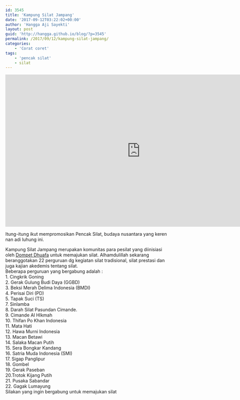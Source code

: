 ```yaml
---
id: 3545
title: 'Kampung Silat Jampang'
date: '2017-09-12T03:22:02+00:00'
author: 'Hangga Aji Sayekti'
layout: post
guid: 'http://hangga.github.io/blog/?p=3545'
permalink: /2017/09/12/kampung-silat-jampang/
categories:
    - 'Corat coret'
tags:
    - 'pencak silat'
    - silat
---
```


<iframe allow="accelerometer; autoplay; clipboard-write; encrypted-media; gyroscope; picture-in-picture" allowfullscreen="" frameborder="0" height="473" loading="lazy" src="https://www.youtube.com/embed/uDT70QD9rrA?feature=oembed" title="Teaser Film Kampung Silat Jampang" width="840"></iframe>

Itung-itung ikut mempromosikan Pencak Silat, budaya nusantara yang keren nan adi luhung ini.

<span data-reactid=".0.1.0.1.0.0.1.0.0:$1264922.0.1.0.5.0.0.2.0.1.0.2">Kampung Silat Jampang merupakan komunitas para pesilat yang diinisiasi oleh [Dompet Dhuafa](https://www.dompetdhuafa.org/) untuk memajukan silat. Alhamdulillah sekarang beranggotakan 22 perguruan dg kegiatan silat tradisional, silat prestasi dan juga kajian akedemis tentang silat.</span>  
<span data-reactid=".0.1.0.1.0.0.1.0.0:$1264922.0.1.0.5.0.0.2.0.1.0.4">Beberapa perguruan yang bergabung adalah :</span>  
<span data-reactid=".0.1.0.1.0.0.1.0.0:$1264922.0.1.0.5.0.0.2.0.1.0.6">1. Cingkrik Goning</span>  
<span data-reactid=".0.1.0.1.0.0.1.0.0:$1264922.0.1.0.5.0.0.2.0.1.0.8">2. Gerak Gulung Budi Daya (GGBD)</span>  
<span data-reactid=".0.1.0.1.0.0.1.0.0:$1264922.0.1.0.5.0.0.2.0.1.0.a">3. Beksi Merah Delima Indonesia (BMDI)</span>  
<span data-reactid=".0.1.0.1.0.0.1.0.0:$1264922.0.1.0.5.0.0.2.0.1.0.c">4. Perisai Diri (PD)</span>  
<span data-reactid=".0.1.0.1.0.0.1.0.0:$1264922.0.1.0.5.0.0.2.0.1.0.e">5. Tapak Suci (TS)</span>  
<span data-reactid=".0.1.0.1.0.0.1.0.0:$1264922.0.1.0.5.0.0.2.0.1.0.g">7. Sinlamba</span>  
<span data-reactid=".0.1.0.1.0.0.1.0.0:$1264922.0.1.0.5.0.0.2.0.1.0.i">8. Darah Silat Pasundan Cimande.</span>  
<span data-reactid=".0.1.0.1.0.0.1.0.0:$1264922.0.1.0.5.0.0.2.0.1.0.k">9. Cimande Al HIkmah</span>  
<span data-reactid=".0.1.0.1.0.0.1.0.0:$1264922.0.1.0.5.0.0.2.0.1.0.m">10. Thifan Po Khan Indonesia</span>  
<span data-reactid=".0.1.0.1.0.0.1.0.0:$1264922.0.1.0.5.0.0.2.0.1.0.o">11. Mata Hati</span>  
<span data-reactid=".0.1.0.1.0.0.1.0.0:$1264922.0.1.0.5.0.0.2.0.1.0.q">12. Hawa Murni Indonesia</span>  
<span data-reactid=".0.1.0.1.0.0.1.0.0:$1264922.0.1.0.5.0.0.2.0.1.0.s">13. Macan Betawi</span>  
<span data-reactid=".0.1.0.1.0.0.1.0.0:$1264922.0.1.0.5.0.0.2.0.1.0.u">14. Salaka Macan Putih</span>  
<span data-reactid=".0.1.0.1.0.0.1.0.0:$1264922.0.1.0.5.0.0.2.0.1.0.w">15. Sera Bongkar Kandang</span>  
<span data-reactid=".0.1.0.1.0.0.1.0.0:$1264922.0.1.0.5.0.0.2.0.1.0.y">16. Satria Muda Indonesia (SMI)</span>  
<span data-reactid=".0.1.0.1.0.0.1.0.0:$1264922.0.1.0.5.0.0.2.0.1.0.10">17. Sigap Panglipur</span>  
<span data-reactid=".0.1.0.1.0.0.1.0.0:$1264922.0.1.0.5.0.0.2.0.1.0.12">18. Gombel</span>  
<span data-reactid=".0.1.0.1.0.0.1.0.0:$1264922.0.1.0.5.0.0.2.0.1.0.14">19. Gerak Paseban</span>  
<span data-reactid=".0.1.0.1.0.0.1.0.0:$1264922.0.1.0.5.0.0.2.0.1.0.16">20.Trotok Kijang Putih</span>  
<span data-reactid=".0.1.0.1.0.0.1.0.0:$1264922.0.1.0.5.0.0.2.0.1.0.18">21. Pusaka Sabandar</span>  
<span data-reactid=".0.1.0.1.0.0.1.0.0:$1264922.0.1.0.5.0.0.2.0.1.0.1a">22. Gagak Lumayung</span>  
<span data-reactid=".0.1.0.1.0.0.1.0.0:$1264922.0.1.0.5.0.0.2.0.1.0.1c">Silakan yang ingin bergabung untuk memajukan silat</span>